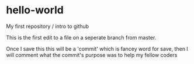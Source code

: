 # hello-world
My first repository / intro to github

This is the first edit to a file on a seperate branch from master.

Once I save this this will be a 'commit' which is fancey word for save, then I will comment what the commit's purpose was to help my fellow coders

